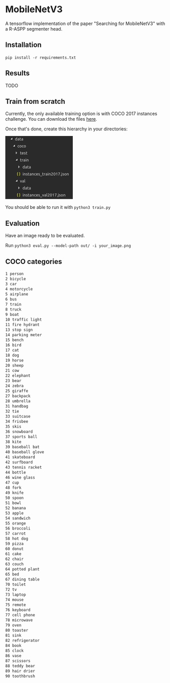 # MobileNetV3

A tensorflow implementation of the paper "Searching for MobileNetV3" with a R-ASPP segmenter head.

## Installation

`pip install -r requirements.txt`

## Results

TODO

## Train from scratch

Currently, the only available training option is with COCO 2017 instances challenge. You can download the files [here](http://cocodataset.org/#download).

Once that's done, create this hierarchy in your directories:

![Directories](images/directories.png)

You should be able to run it with `python3 train.py`

## Evaluation

Have an image ready to be evaluated.

Run `python3 eval.py --model-path out/ -i your_image.png`

## COCO categories

```
1 person
2 bicycle
3 car
4 motorcycle
5 airplane
6 bus
7 train
8 truck
9 boat
10 traffic light
11 fire hydrant
13 stop sign
14 parking meter
15 bench
16 bird
17 cat
18 dog
19 horse
20 sheep
21 cow
22 elephant
23 bear
24 zebra
25 giraffe
27 backpack
28 umbrella
31 handbag
32 tie
33 suitcase
34 frisbee
35 skis
36 snowboard
37 sports ball
38 kite
39 baseball bat
40 baseball glove
41 skateboard
42 surfboard
43 tennis racket
44 bottle
46 wine glass
47 cup
48 fork
49 knife
50 spoon
51 bowl
52 banana
53 apple
54 sandwich
55 orange
56 broccoli
57 carrot
58 hot dog
59 pizza
60 donut
61 cake
62 chair
63 couch
64 potted plant
65 bed
67 dining table
70 toilet
72 tv
73 laptop
74 mouse
75 remote
76 keyboard
77 cell phone
78 microwave
79 oven
80 toaster
81 sink
82 refrigerator
84 book
85 clock
86 vase
87 scissors
88 teddy bear
89 hair drier
90 toothbrush
```